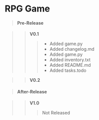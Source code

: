 # RPG Game

>#### Pre-Release

>>**V0.1**
>>> - Added game.py
>>> - Added changelog.md
>>> - Added game.py
>>> - Added inventory.txt
>>> - Added README.md
>>> - Added tasks.todo

>>**V0.2**

>#### After-Release

>>**V1.0**
>>>Not Released
